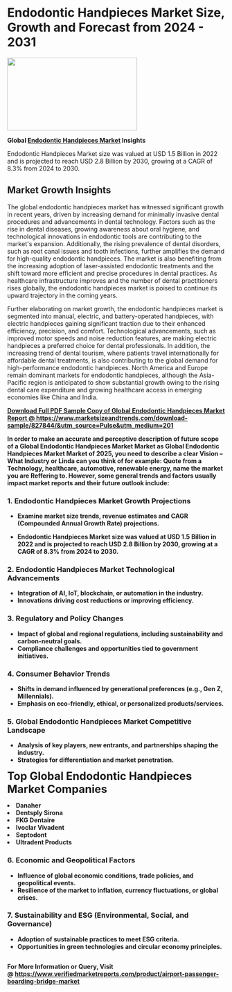 <H1>Endodontic Handpieces Market Size, Growth and Forecast from 2024 - 2031</H1><img class="aligncenter size-medium wp-image-584254" src="https://thirdeyenews.in/wp-content/uploads/2024/09/Global-Market-Research-300x168.jpeg" alt="" width="300" height="168" /><p><strong>Global&nbsp;<a href="https://www.marketsizeandtrends.com/download-sample/827844/&amp;utm_source=Pulse&amp;utm_medium=201">Endodontic Handpieces Market</a> Insights</strong></p><p>Endodontic Handpieces Market size was valued at USD 1.5 Billion in 2022 and is projected to reach USD 2.8 Billion by 2030, growing at a CAGR of 8.3% from 2024 to 2030.</p><p><h2>Market Growth Insights</h2> <p>The global endodontic handpieces market has witnessed significant growth in recent years, driven by increasing demand for minimally invasive dental procedures and advancements in dental technology. Factors such as the rise in dental diseases, growing awareness about oral hygiene, and technological innovations in endodontic tools are contributing to the market's expansion. Additionally, the rising prevalence of dental disorders, such as root canal issues and tooth infections, further amplifies the demand for high-quality endodontic handpieces. The market is also benefiting from the increasing adoption of laser-assisted endodontic treatments and the shift toward more efficient and precise procedures in dental practices. As healthcare infrastructure improves and the number of dental practitioners rises globally, the endodontic handpieces market is poised to continue its upward trajectory in the coming years.</p> <p><strong><a href="#"></a></strong></p> <p>Further elaborating on market growth, the endodontic handpieces market is segmented into manual, electric, and battery-operated handpieces, with electric handpieces gaining significant traction due to their enhanced efficiency, precision, and comfort. Technological advancements, such as improved motor speeds and noise reduction features, are making electric handpieces a preferred choice for dental professionals. In addition, the increasing trend of dental tourism, where patients travel internationally for affordable dental treatments, is also contributing to the global demand for high-performance endodontic handpieces. North America and Europe remain dominant markets for endodontic handpieces, although the Asia-Pacific region is anticipated to show substantial growth owing to the rising dental care expenditure and growing healthcare access in emerging economies like China and India. <p><strong><a href="#"></p><p><span class=""><strong>Download Full PDF Sample Copy of Global Endodontic Handpieces Market Report</strong> @ <a href="https://www.marketsizeandtrends.com/download-sample/827844/&amp;utm_source=Pulse&amp;utm_medium=201" target="_blank">https://www.marketsizeandtrends.com/download-sample/827844/&amp;utm_source=Pulse&amp;utm_medium=201</a></span></p><p>In order to make an accurate and perceptive description of future scope of a Global&nbsp;Endodontic Handpieces Market Market as Global&nbsp;Endodontic Handpieces Market Market of 2025, you need to describe a clear Vision &ndash; What Industry or Linda can you think of for example: Quote from a Technology, healthcare, automotive, renewable energy, name the market you are Reffering to. However, some general trends and factors usually impact market reports and their future outlook include:</p><h3>1.&nbsp;<strong>Endodontic Handpieces Market Growth Projections</strong></h3><ul><li>Examine market size trends, revenue estimates and CAGR (Compounded Annual Growth Rate) projections.</li><li><p>Endodontic Handpieces Market size was valued at USD 1.5 Billion in 2022 and is projected to reach USD 2.8 Billion by 2030, growing at a CAGR of 8.3% from 2024 to 2030.</p></li></ul><h3>2.&nbsp;<strong>Endodontic Handpieces Market Technological Advancements</strong></h3><ul><li>Integration of AI, IoT, blockchain, or automation in the industry.</li><li>Innovations driving cost reductions or improving efficiency.</li></ul><h3>3.&nbsp;<strong>Regulatory and Policy Changes</strong></h3><ul><li>Impact of global and regional regulations, including sustainability and carbon-neutral goals.</li><li>Compliance challenges and opportunities tied to government initiatives.</li></ul><h3>4.&nbsp;<strong>Consumer Behavior Trends</strong></h3><ul><li>Shifts in demand influenced by generational preferences (e.g., Gen Z, Millennials).</li><li>Emphasis on eco-friendly, ethical, or personalized products/services.</li></ul><h3>5.&nbsp;<strong>Global Endodontic Handpieces Market Competitive Landscape</strong></h3><ul><li>Analysis of key players, new entrants, and partnerships shaping the industry.</li><li>Strategies for differentiation and market penetration.</li></ul><p data-pm-slice="1 1 []"><span style="color: inherit; font-family: inherit; font-size: 25px;">Top Global Endodontic Handpieces Market Companies</span></p><div class="" data-test-id=""><p><li>Danaher</li><li> Dentsply Sirona</li><li> FKG Dentaire</li><li> Ivoclar Vivadent</li><li> Septodont</li><li> Ultradent Products</li></p></div><h3>6.&nbsp;<strong>Economic and Geopolitical Factors</strong></h3><ul><li>Influence of global economic conditions, trade policies, and geopolitical events.</li><li>Resilience of the market to inflation, currency fluctuations, or global crises.</li></ul><h3>7.&nbsp;<strong>Sustainability and ESG (Environmental, Social, and Governance)</strong></h3><ul><li>Adoption of sustainable practices to meet ESG criteria.</li><li>Opportunities in green technologies and circular economy principles.</li></ul><h2><strong style="font-size: 14px;">For More Information or Query, Visit @&nbsp;</strong><a style="background-color: #ffffff; font-size: 14px;" href="https://www.marketsizeandtrends.com/report/endodontic-handpieces-market/" target="_blank">https://www.verifiedmarketreports.com/product/airport-passenger-boarding-bridge-market</a></h2>
